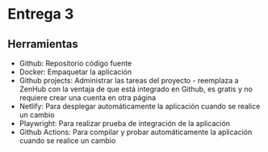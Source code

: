 # Entrega 3

## Herramientas

 - Github: Repositorio código fuente
 - Docker: Empaquetar la aplicación
 - Github projects: Administrar las tareas del proyecto - reemplaza a ZenHub con la ventaja de que está integrado en Github, es gratis y no requiere crear una cuenta en otra página
 - Netlify: Para desplegar automáticamente la aplicación cuando se realice un cambio
 - Playwright: Para realizar prueba de integración de la aplicación
 - Github Actions: Para compilar y probar automáticamente la aplicación cuando se realice un cambio
